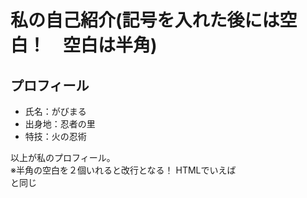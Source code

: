 # 私の自己紹介(記号を入れた後には空白！　空白は半角)

## プロフィール
- 氏名：がびまる
- 出身地：忍者の里
- 特技：火の忍術

以上が私のプロフィール。  
※半角の空白を２個いれると改行となる！
HTMLでいえば<br>と同じ
